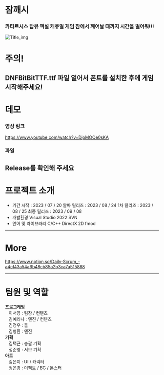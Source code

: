 # 잠깨시
### 카타르시스 탑뷰 액설 캐쥬얼 게임 잠에서 깨어날 때까지 시간을 벌어줘!!!   
![Title_img](https://github.com/hedwig3798/Jamkkaesi/assets/71327618/60df329b-d2d6-4508-8fc8-cda3fd307b72)
# 주의!
DNFBitBitTTF.ttf 파일 열어서 폰트를 설치한 후에 게임 시작해주세요!
---
# 데모
### 영상 링크
https://www.youtube.com/watch?v=DjoMOOe0sKA
### 파일   
Release를 확인해 주세요
---
# 프로젝트 소개
- 기간
    시작 : 2023 / 07 / 20
    알파 릴리즈 : 2023 / 08 / 24
    1차 릴리즈 : 2023 / 08 / 25
    최종 릴리즈 : 2023 / 09 / 08
- 개발환경
    Visual Studio 2022
    SVN
- 언어 및 라이브러리
    C/C++
    DirectX 2D
    fmod
---
# More
https://www.notion.so/Daily-Scrum_-a4cf43a54a6b48cb85a2b3ca7a515888

---
# 팀원 및 역할
**프로그래밍**   
&nbsp;&nbsp;&nbsp;이서영 : 팀장 / 컨텐츠   
&nbsp;&nbsp;&nbsp;김예리나 : 엔진 / 컨텐츠   
&nbsp;&nbsp;&nbsp;김정우 : 툴   
&nbsp;&nbsp;&nbsp;김형환 : 엔진   
**기획**   
&nbsp;&nbsp;&nbsp;김택근 : 총괄 기획   
&nbsp;&nbsp;&nbsp;정준영 : 서브 기획   
**아트**   
&nbsp;&nbsp;&nbsp;김은지 : UI / 캐릭터   
&nbsp;&nbsp;&nbsp;정은경 : 이펙트 / BG / 몬스터   
